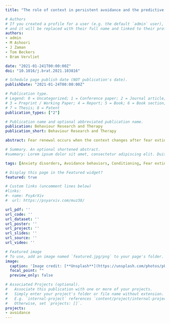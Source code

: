 ```yaml
---
title: "The role of context in persistent avoidance and the predictive value of relief"

# Authors
# If you created a profile for a user (e.g. the default `admin` user), write the username (folder name) here 
# and it will be replaced with their full name and linked to their profile.
authors:
- admin
- M Ashoori
- J Zaman 
- Tom Beckers
- Bram Vervliet

date: "2021-01-241T00:00:00Z"
doi: "10.1016/j.brat.2021.103816"

# Schedule page publish date (NOT publication's date).
publishDate: "2021-01-24T00:00:00Z"

# Publication type.
# Legend: 0 = Uncategorized; 1 = Conference paper; 2 = Journal article;
# 3 = Preprint / Working Paper; 4 = Report; 5 = Book; 6 = Book section;
# 7 = Thesis; 8 = Patent
publication_types: ["2"]

# Publication name and optional abbreviated publication name.
publication: Behaviour Research and Therapy
publication_short: Behaviour Research and Therapy

abstract: Fear renewal occurs when the context changes after fear extinction; however, whether avoidance is also influenced by context changes following fear extinction is untested. Forty-two participants performed an avoidance task within a typical fear renewal procedure. During Pavlovian conditioning, two stimuli (CS+) were associated with an aversive electrical stimulus (US), while a third stimulus was not (CS-). During subsequent avoidance learning, clicking a button canceled the delivery of the US during one but not the other CS+. Fear-related levels were then reduced by removing the US and the button in a new context (fear extinction with response prevention [Ext-RP]). Next, persistence of avoidance was tested in the extinction context B (group ABB) or the original conditioning context A (group ABA). We also tested whether ratings of relief pleasantness (based on both the CS- and the avoided CS+) during avoidance and Ext-RP predicted individual levels of persistent avoidance. Results showed that persistent avoidance was higher in conditioning context A than in extinction context B, and was predicted by higher relief pleasantness during avoidance conditioning. We conclude that persistent avoidance poses a threat to the long-term success of Ext-RP, and we propose that interventions aimed at mitigating the influence of context and relief levels might prove beneficial in this regard.

# Summary. An optional shortened abstract.
#summary: Lorem ipsum dolor sit amet, consectetur adipiscing elit. Duis posuere tellus ac convallis placerat. Proin tincidunt magna sed ex sollicitudin condimentum.

tags: [Anxiety disorders, Avoidance behaviors, Conditioning, Fear extinction, Relief, Reward]

# Display this page in the Featured widget?
featured: true

# Custom links (uncomment lines below)
#links:
#- name: PsyArXiv
#  url: https://psyarxiv.com/muz38/

url_pdf: ''
url_code: ''
url_dataset: ''
url_poster: ''
url_project: ''
url_slides: ''
url_source: ''
url_video: ''

# Featured image
# To use, add an image named `featured.jpg/png` to your page's folder. 
image:
  caption: 'Image credit: [**Unsplash**](https://unsplash.com/photos/pLCdAaMFLTE)'
  focal_point: ""
  preview_only: false

# Associated Projects (optional).
#   Associate this publication with one or more of your projects.
#   Simply enter your project's folder or file name without extension.
#   E.g. `internal-project` references `content/project/internal-project/index.md`.
#   Otherwise, set `projects: []`.
projects:
- avoidance
---
```

